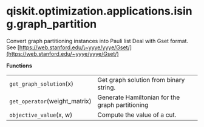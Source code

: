 <span id="qiskit-optimization-applications-ising-graph-partition" />

# qiskit.optimization.applications.ising.graph\_partition

Convert graph partitioning instances into Pauli list Deal with Gset format. See [https://web.stanford.edu/\~yyye/yyye/Gset/](https://web.stanford.edu/~yyye/yyye/Gset/)

**Functions**

|                                |                                                 |
| ------------------------------ | ----------------------------------------------- |
| `get_graph_solution`(x)        | Get graph solution from binary string.          |
| `get_operator`(weight\_matrix) | Generate Hamiltonian for the graph partitioning |
| `objective_value`(x, w)        | Compute the value of a cut.                     |
